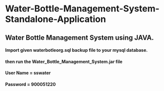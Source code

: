 # Water-Bottle-Management-System-Standalone-Application
## Water Bottle Management System using JAVA.
#### Import given waterbotleorg.sql backup file to your mysql database.
#### then run the Water_Bottle_Management_System.jar file
#### User Name = sswater
#### Password = 900051220
